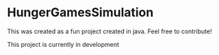 # HungerGamesSimulation
This was created as a fun project created in java.
Feel free to contribute!

This project is currently in development
